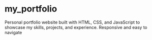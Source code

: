 # my_portfolio
Personal portfolio website built with HTML, CSS, and JavaScript to showcase my skills, projects, and experience. Responsive and easy to navigate
